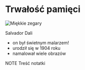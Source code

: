 # Trwałość pamięci

![Miękkie zegary](https://user-images.githubusercontent.com/8331614/215898827-61908788-5418-47ec-9007-82bb82351d26.png)

Salvador Dali
- on był świetnym malarzem!
- urodził się w 1904 roku
- namalował wiele obrazów

NOTE 
Treść notatki
